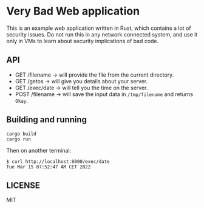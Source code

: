 # Very Bad Web application

This is an example web application written in Rust, which contains a lot of
security issues. Do not run this in any network connected system, and use it
only in VMs to learn about security implications of bad code.



## API


- GET /filename -> will provide the file from the current directory.
- GET /getos -> will give you details about your server.
- GET /exec/date -> will tell you the time on the server.
- POST /filename -> will save the input data in `/tmp/filename` and returns `Okay`.


## Building and running

```
cargo build
cargo run
```


Then on another terminal:

```
$ curl http://localhost:8000/exec/date
Tue Mar 15 07:52:47 AM CET 2022
```

## LICENSE

MIT